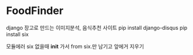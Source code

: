 # FoodFinder
django
장고로 만드는 이미지분석, 음식추천 사이트
pip install django-disqus
pip install six


모듈에러 six 없을때
__init__ 가서 from six.만 남기고 앞에거 지우기
